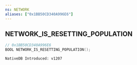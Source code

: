 ```yaml
---
ns: NETWORK
aliases: ["0x1BB50CD340A996E6"]
---
```

## NETWORK_IS_RESETTING_POPULATION

```c
// 0x1BB50CD340A996E6
BOOL NETWORK_IS_RESETTING_POPULATION();
```

```
NativeDB Introduced: v1207
```

